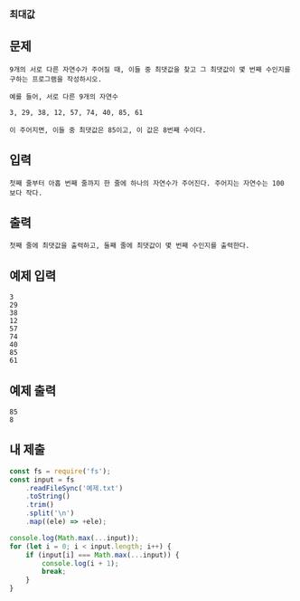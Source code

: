 ### 최대값

## 문제

```
9개의 서로 다른 자연수가 주어질 때, 이들 중 최댓값을 찾고 그 최댓값이 몇 번째 수인지를 구하는 프로그램을 작성하시오.

예를 들어, 서로 다른 9개의 자연수

3, 29, 38, 12, 57, 74, 40, 85, 61

이 주어지면, 이들 중 최댓값은 85이고, 이 값은 8번째 수이다.
```

## 입력

```
첫째 줄부터 아홉 번째 줄까지 한 줄에 하나의 자연수가 주어진다. 주어지는 자연수는 100 보다 작다.
```

## 출력

```
첫째 줄에 최댓값을 출력하고, 둘째 줄에 최댓값이 몇 번째 수인지를 출력한다.
```

## 예제 입력

```
3
29
38
12
57
74
40
85
61
```

## 예제 출력

```
85
8
```

## 내 제출

```js
const fs = require('fs');
const input = fs
    .readFileSync('예제.txt')
    .toString()
    .trim()
    .split('\n')
    .map((ele) => +ele);

console.log(Math.max(...input));
for (let i = 0; i < input.length; i++) {
    if (input[i] === Math.max(...input)) {
        console.log(i + 1);
        break;
    }
}
```
